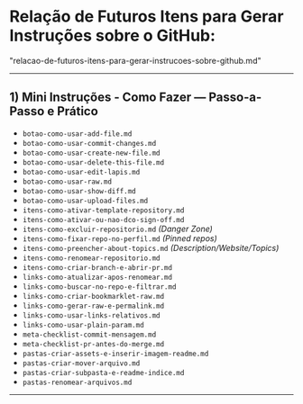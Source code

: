 # Relação de Futuros Itens para Gerar Instruções sobre o GitHub:
"relacao-de-futuros-itens-para-gerar-instrucoes-sobre-github.md"

---

## 1) Mini Instruções - Como Fazer — Passo-a-Passo e Prático

* `botao-como-usar-add-file.md`
* `botao-como-usar-commit-changes.md`
* `botao-como-usar-create-new-file.md`
* `botao-como-usar-delete-this-file.md`
* `botao-como-usar-edit-lapis.md`
* `botao-como-usar-raw.md`
* `botao-como-usar-show-diff.md`
* `botao-como-usar-upload-files.md`
* `itens-como-ativar-template-repository.md`
* `itens-como-ativar-ou-nao-dco-sign-off.md`
* `itens-como-excluir-repositorio.md` *(Danger Zone)*
* `itens-como-fixar-repo-no-perfil.md` *(Pinned repos)*
* `itens-como-preencher-about-topics.md` *(Description/Website/Topics)*
* `itens-como-renomear-repositorio.md`
* `itens-como-criar-branch-e-abrir-pr.md`
* `links-como-atualizar-apos-renomear.md`
* `links-como-buscar-no-repo-e-filtrar.md`
* `links-como-criar-bookmarklet-raw.md`
* `links-como-gerar-raw-e-permalink.md`
* `links-como-usar-links-relativos.md`
* `links-como-usar-plain-param.md`
* `meta-checklist-commit-mensagem.md`
* `meta-checklist-pr-antes-do-merge.md`
* `pastas-criar-assets-e-inserir-imagem-readme.md`
* `pastas-criar-mover-arquivo.md`
* `pastas-criar-subpasta-e-readme-indice.md`
* `pastas-renomear-arquivos.md`

---
